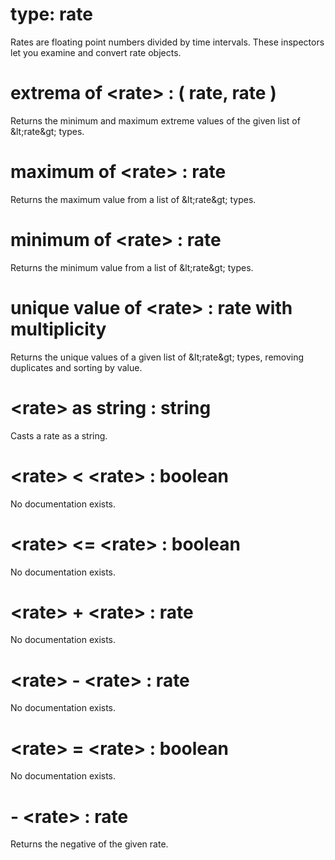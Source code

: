 # type: rate

Rates are floating point numbers divided by time intervals. These inspectors let you examine and convert rate objects.

# extrema of &lt;rate&gt; : ( rate, rate )

Returns the minimum and maximum extreme values of the given list of &amp;lt;rate&amp;gt; types.

# maximum of &lt;rate&gt; : rate

Returns the maximum value from a list of &amp;lt;rate&amp;gt; types.

# minimum of &lt;rate&gt; : rate

Returns the minimum value from a list of &amp;lt;rate&amp;gt; types.

# unique value of &lt;rate&gt; : rate with multiplicity

Returns the unique values of a given list of &amp;lt;rate&amp;gt; types, removing duplicates and sorting by value.

# &lt;rate&gt; as string : string

Casts a rate as a string.

# &lt;rate&gt; &lt; &lt;rate&gt; : boolean

No documentation exists.

# &lt;rate&gt; &lt;= &lt;rate&gt; : boolean

No documentation exists.

# &lt;rate&gt; + &lt;rate&gt; : rate

No documentation exists.

# &lt;rate&gt; - &lt;rate&gt; : rate

No documentation exists.

# &lt;rate&gt; = &lt;rate&gt; : boolean

No documentation exists.

# - &lt;rate&gt; : rate

Returns the negative of the given rate.
